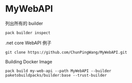 # MyWebAPI

列出所有的 builder
```gherkin=
pack builder inspect 
```

.net core WebAPI 例子
```gherkin=
git clone https://github.com/ChunPingWang/MyWebAPI.git
```

Building Docker Image 
```gherkin=
pack build my-web-api --path MyWebAPI --builder paketobuildpacks/builder:base --trust-builder
```
